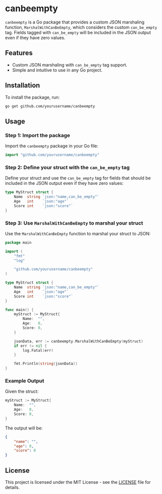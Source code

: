 # canbeempty

`canbeempty` is a Go package that provides a custom JSON marshaling function, `MarshalWithCanBeEmpty`, which considers the custom `can_be_empty` tag. Fields tagged with `can_be_empty` will be included in the JSON output even if they have zero values.

## Features

- Custom JSON marshaling with `can_be_empty` tag support.
- Simple and intuitive to use in any Go project.

## Installation

To install the package, run:

```sh
go get github.com/yourusername/canbeempty
```

## Usage

### Step 1: Import the package

Import the `canbeempty` package in your Go file:

```go
import "github.com/yourusername/canbeempty"
```

### Step 2: Define your struct with the `can_be_empty` tag

Define your struct and use the `can_be_empty` tag for fields that should be included in the JSON output even if they have zero values:

```go
type MyStruct struct {
    Name  string `json:"name,can_be_empty"`
    Age   int    `json:"age"`
    Score int    `json:"score"`
}
```

### Step 3: Use `MarshalWithCanBeEmpty` to marshal your struct

Use the `MarshalWithCanBeEmpty` function to marshal your struct to JSON:

```go
package main

import (
    "fmt"
    "log"

    "github.com/yourusername/canbeempty"
)

type MyStruct struct {
    Name  string `json:"name,can_be_empty"`
    Age   int    `json:"age"`
    Score int    `json:"score"`
}

func main() {
    myStruct := MyStruct{
        Name:  "",
        Age:   0,
        Score: 0,
    }

    jsonData, err := canbeempty.MarshalWithCanBeEmpty(myStruct)
    if err != nil {
        log.Fatal(err)
    }

    fmt.Println(string(jsonData))
}
```

### Example Output

Given the struct:

```go
myStruct := MyStruct{
    Name:  "",
    Age:   0,
    Score: 0,
}
```

The output will be:

```json
{
    "name": "",
    "age": 0,
    "score": 0
}
```

## License

This project is licensed under the MIT License - see the [LICENSE](LICENSE) file for details.

